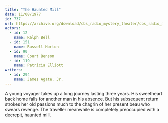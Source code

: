 ```yaml
---
title: "The Haunted Mill"
date: 11/08/1977
id: 737
url: https://archive.org/download/cbs_radio_mystery_theater/cbs_radio_mystery_theater-0701-0750.zip/cbs_radio_mystery_theater-0701-0750%2Fcbsrmt_0737_the_haunted_mill.mp3
actors:  
  - id: 12
    name: Ralph Bell  
  - id: 151
    name: Russell Horton  
  - id: 90
    name: Court Benson  
  - id: 119
    name: Patricia Elliott
writers:  
  - id: 294
    name: James Agate, Jr.
---
```

A young voyager takes up a long journey lasting three years. His sweetheart back home falls for another man in his absence. But his subsequent return strokes her old passions much to the chagrin of her present beau who swears revenge. The traveller meanwhile is completely preoccupied with a decrepit, haunted mill.

